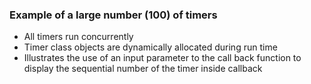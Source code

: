 ### Example of a large number (100) of timers

* All timers run concurrently
* Timer class objects are dynamically allocated during run time
* Illustrates the use of an input parameter to the call back function to display the sequential number of the timer inside callback

